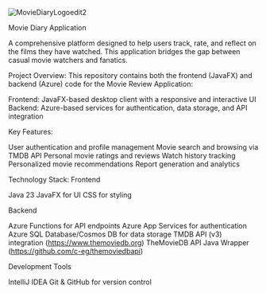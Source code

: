 ![MovieDiaryLogoedit2](https://github.com/user-attachments/assets/a83b2270-85a1-4910-85b9-9acbdce0fc1c)

Movie Diary Application

A comprehensive platform designed to help users track, rate, and reflect on the films they have watched. This application bridges the gap between casual movie watchers and fanatics.

Project Overview:
This repository contains both the frontend (JavaFX) and backend (Azure) code for the Movie Review Application:

Frontend: JavaFX-based desktop client with a responsive and interactive UI
Backend: Azure-based services for authentication, data storage, and API integration

Key Features:

User authentication and profile management
Movie search and browsing via TMDB API
Personal movie ratings and reviews
Watch history tracking
Personalized movie recommendations
Report generation and analytics

Technology Stack:
Frontend

Java 23
JavaFX for UI
CSS for styling

Backend

Azure Functions for API endpoints
Azure App Services for authentication
Azure SQL Database/Cosmos DB for data storage
TMDB API (v3) integration (https://www.themoviedb.org)
TheMovieDB API Java Wrapper (https://github.com/c-eg/themoviedbapi)

Development Tools

IntelliJ IDEA
Git & GitHub for version control
